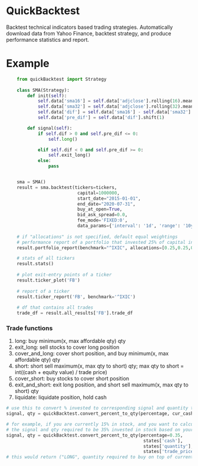 # QuickBacktest

Backtest technical indicators based trading strategies.
Automatically download data from Yahoo Finance, backtest strategy, and produce performance statistics and report.

# Example
```python
    from quickBacktest import Strategy
    
    class SMA(Strategy):
        def init(self):
            self.data['sma16'] = self.data['adjclose'].rolling(16).mean()
            self.data['sma32'] = self.data['adjclose'].rolling(32).mean()
            self.data['dif'] = self.data['sma16'] - self.data['sma32']
            self.data['pre_dif'] = self.data['dif'].shift(1)

        def signal(self):
            if self.dif > 0 and self.pre_dif <= 0:
                self.long()

            elif self.dif < 0 and self.pre_dif >= 0:
                self.exit_long()
            else:
                pass


    sma = SMA()
    result = sma.backtest(tickers=tickers,
                           capital=1000000,
                           start_date="2015-01-01",
                           end_date="2020-07-31",
                           buy_at_open=True,
                           bid_ask_spread=0.0,
                           fee_mode='FIXED:0',
                           data_params={'interval': '1d', 'range': '10y'})
                      
    # if "allocations" is not specified, default equal weightings
    # performance report of a portfolio that invested 25% of capital in each ticker
    result.portfolio_report(benchmark="^IXIC", allocations=[0.25,0.25,0.25,0.25])

    # stats of all tickers
    result.stats()
    
    # plot exit-entry points of a ticker
    result.ticker_plot('FB')
    
    # report of a ticker
    result.ticker_report('FB', benchmark='^IXIC')
    
    # df that contains all trades
    trade_df = result.all_results['FB'].trade_df
```

### Trade functions
1. long: buy minimum(x, max affordable qty) qty
2. exit_long: sell stocks to cover long position
3. cover_and_long: cover short position, and buy minimum(x, max affordable qty) qty
4. short: short sell maximum(x, max qty to short) qty; max qty to short = int((cash + equity value) / trade price)
5. cover_short: buy stocks to cover short position
6. exit_and_short: exit long position, and short sell maximum(x, max qty to short) qty
7. liquidate: liquidate position, hold cash


```python
# use this to convert % invested to corresponding signal and quantity to trade
signal, qty = quickBacktest.convert_percent_to_qty(percentage, cur_cash, cur_qty, trade_price)

# for example, if you are currently 15% in stock, and you want to calculate
# the signal and qty required to be 35% invested in stock based on your current cash and quantity: 
signal, qty = quickBacktest.convert_percent_to_qty(percentage=0.35,
                                                    states['cash'], 
                                                    states['quantity'],
                                                    states['trade_price'])
# this would return ("LONG", quantity required to buy on top of current qty)
```


